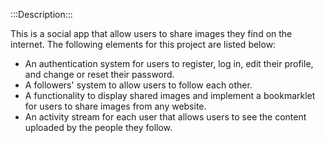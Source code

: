 :::Description:::

This is a social app that allow users to share images they find on the internet. The following elements for this project are listed below:

- An authentication system for users to register, log in, edit their profile, and change or reset their password.
- A followers' system to allow users to follow each other.
- A functionality to display shared images and implement a bookmarklet for users to share images from any website.
- An activity stream for each user that allows users to see the content uploaded by the people they follow.